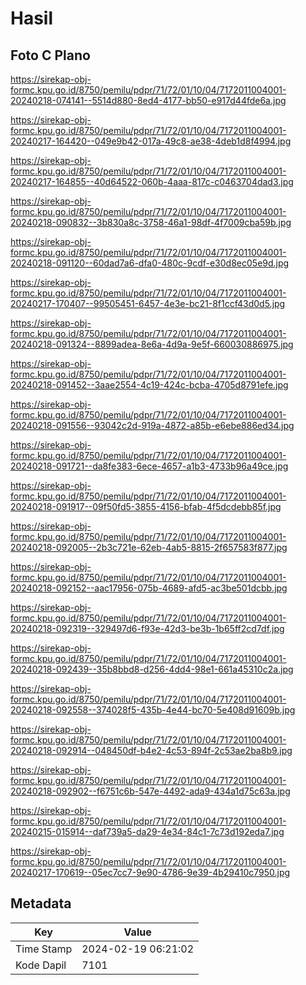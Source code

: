 # Hasil

## Foto C Plano

https://sirekap-obj-formc.kpu.go.id/8750/pemilu/pdpr/71/72/01/10/04/7172011004001-20240218-074141--5514d880-8ed4-4177-bb50-e917d44fde6a.jpg

https://sirekap-obj-formc.kpu.go.id/8750/pemilu/pdpr/71/72/01/10/04/7172011004001-20240217-164420--049e9b42-017a-49c8-ae38-4deb1d8f4994.jpg

https://sirekap-obj-formc.kpu.go.id/8750/pemilu/pdpr/71/72/01/10/04/7172011004001-20240217-164855--40d64522-060b-4aaa-817c-c0463704dad3.jpg

https://sirekap-obj-formc.kpu.go.id/8750/pemilu/pdpr/71/72/01/10/04/7172011004001-20240218-090832--3b830a8c-3758-46a1-98df-4f7009cba59b.jpg

https://sirekap-obj-formc.kpu.go.id/8750/pemilu/pdpr/71/72/01/10/04/7172011004001-20240218-091120--60dad7a6-dfa0-480c-9cdf-e30d8ec05e9d.jpg

https://sirekap-obj-formc.kpu.go.id/8750/pemilu/pdpr/71/72/01/10/04/7172011004001-20240217-170407--99505451-6457-4e3e-bc21-8f1ccf43d0d5.jpg

https://sirekap-obj-formc.kpu.go.id/8750/pemilu/pdpr/71/72/01/10/04/7172011004001-20240218-091324--8899adea-8e6a-4d9a-9e5f-660030886975.jpg

https://sirekap-obj-formc.kpu.go.id/8750/pemilu/pdpr/71/72/01/10/04/7172011004001-20240218-091452--3aae2554-4c19-424c-bcba-4705d8791efe.jpg

https://sirekap-obj-formc.kpu.go.id/8750/pemilu/pdpr/71/72/01/10/04/7172011004001-20240218-091556--93042c2d-919a-4872-a85b-e6ebe886ed34.jpg

https://sirekap-obj-formc.kpu.go.id/8750/pemilu/pdpr/71/72/01/10/04/7172011004001-20240218-091721--da8fe383-6ece-4657-a1b3-4733b96a49ce.jpg

https://sirekap-obj-formc.kpu.go.id/8750/pemilu/pdpr/71/72/01/10/04/7172011004001-20240218-091917--09f50fd5-3855-4156-bfab-4f5dcdebb85f.jpg

https://sirekap-obj-formc.kpu.go.id/8750/pemilu/pdpr/71/72/01/10/04/7172011004001-20240218-092005--2b3c721e-62eb-4ab5-8815-2f657583f877.jpg

https://sirekap-obj-formc.kpu.go.id/8750/pemilu/pdpr/71/72/01/10/04/7172011004001-20240218-092152--aac17956-075b-4689-afd5-ac3be501dcbb.jpg

https://sirekap-obj-formc.kpu.go.id/8750/pemilu/pdpr/71/72/01/10/04/7172011004001-20240218-092319--329497d6-f93e-42d3-be3b-1b65ff2cd7df.jpg

https://sirekap-obj-formc.kpu.go.id/8750/pemilu/pdpr/71/72/01/10/04/7172011004001-20240218-092439--35b8bbd8-d256-4dd4-98e1-661a45310c2a.jpg

https://sirekap-obj-formc.kpu.go.id/8750/pemilu/pdpr/71/72/01/10/04/7172011004001-20240218-092558--374028f5-435b-4e44-bc70-5e408d91609b.jpg

https://sirekap-obj-formc.kpu.go.id/8750/pemilu/pdpr/71/72/01/10/04/7172011004001-20240218-092914--048450df-b4e2-4c53-894f-2c53ae2ba8b9.jpg

https://sirekap-obj-formc.kpu.go.id/8750/pemilu/pdpr/71/72/01/10/04/7172011004001-20240218-092902--f6751c6b-547e-4492-ada9-434a1d75c63a.jpg

https://sirekap-obj-formc.kpu.go.id/8750/pemilu/pdpr/71/72/01/10/04/7172011004001-20240215-015914--daf739a5-da29-4e34-84c1-7c73d192eda7.jpg

https://sirekap-obj-formc.kpu.go.id/8750/pemilu/pdpr/71/72/01/10/04/7172011004001-20240217-170619--05ec7cc7-9e90-4786-9e39-4b29410c7950.jpg


## Metadata

| Key        | Value               |
| ---------- | ------------------- |
| Time Stamp | 2024-02-19 06:21:02 |
| Kode Dapil | 7101                |




